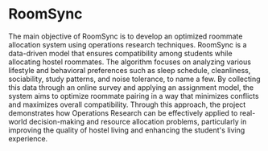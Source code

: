 # RoomSync
The main objective of RoomSync is to develop an optimized roommate allocation system using operations research techniques. RoomSync is a data-driven model that ensures compatibility among students while allocating hostel roommates. The algorithm focuses on analyzing various lifestyle and behavioral preferences such as sleep schedule, cleanliness, sociability, study patterns, and noise tolerance, to name a few. By collecting this data through an online survey and applying an assignment model, the system aims to optimize roommate pairing in a way that minimizes conflicts and maximizes overall compatibility. Through this approach, the project demonstrates how Operations Research can be effectively applied to real-world decision-making and resource allocation problems, particularly in improving the quality of hostel living and enhancing the student's living experience.